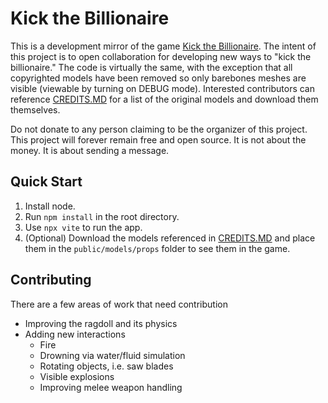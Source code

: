 # Kick the Billionaire

This is a development mirror of the game [Kick the Billionaire](https://kickthebillionaire.com/). The intent of this project is to open collaboration for developing new ways to "kick the billionaire." The code is virtually the same, with the exception that all copyrighted models have been removed so only barebones meshes are visible (viewable by turning on DEBUG mode). Interested contributors can reference [CREDITS.MD](https://github.com/drjorgeperez/kick-the-billionaire/blob/main/CREDITS.MD) for a list of the original models and download them themselves.

Do not donate to any person claiming to be the organizer of this project. This project will forever remain free and open source. It is not about the money. It is about sending a message.

## Quick Start

1. Install node.
2. Run `npm install` in the root directory.
3. Use `npx vite` to run the app.
4. (Optional) Download the models referenced in [CREDITS.MD](https://github.com/drjorgeperez/kick-the-billionaire/blob/main/CREDITS.MD) and place them in the `public/models/props` folder to see them in the game.

## Contributing

There are a few areas of work that need contribution

- Improving the ragdoll and its physics
- Adding new interactions
  - Fire
  - Drowning via water/fluid simulation
  - Rotating objects, i.e. saw blades
  - Visible explosions
  - Improving melee weapon handling
